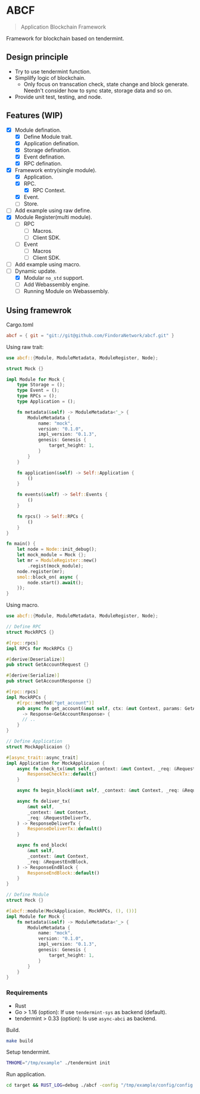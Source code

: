 # ABCF

> Application Blockchain Framework

Framework for blockchain based on tendermint.

## Design principle

- Try to use tendermint function.
- Simplilfy logic of blockchain.
  - Only focus on transcation check, state change and block generate.
  Needn't consider how to sync state, storage data and so on.
- Provide unit test, testing, and node.

## Features (WIP)

- [X] Module defination.
  - [X] Define Module trait.
  - [X] Application defination.
  - [X] Storage defination.
  - [X] Event defination.
  - [X] RPC defination.
- [X] Framework entry(single module).
  - [X] Application.
  - [X] RPC.
    - [X] RPC Context.
  - [X] Event.
  - [ ] Store.
- [ ] Add example using raw define.
- [X] Module Register(multi module).
  - [ ] RPC
    - [ ] Macros.
    - [ ] Client SDK.
  - [ ] Event
    - [ ] Macros
    - [ ] Client SDK.
- [ ] Add example using macro.
- [ ] Dynamic update.
  - [X] Modular `no_std` support.
  - [ ] Add Webassembly engine.
  - [ ] Running Module on Webassembly.

## Using framewrok

Cargo.toml

``` toml
abcf = { git = "git://git@github.com/FindoraNetwork/abcf.git" }
```

Using raw trait:

``` rust
use abcf::{Module, ModuleMetadata, ModuleRegister, Node};

struct Mock {}

impl Module for Mock {
    type Storage = ();
    type Event = ();
    type RPCs = ();
    type Application = ();

    fn metadata(&self) -> ModuleMetadata<'_> {
        ModuleMetadata {
            name: "mock",
            version: "0.1.0",
            impl_version: "0.1.3",
            genesis: Genesis {
                target_height: 1,
            }
        }
    }

    fn application(&self) -> Self::Application {
        ()
    }

    fn events(&self) -> Self::Events {
        ()
    }

    fn rpcs() -> Self::RPCs {
        ()
    }
}

fn main() {
    let node = Node::init_debug();
    let mock_module = Mock {};
    let mr = ModuleRegister::new()
        .regist(mock_module);
    node.register(mr);
    smol::block_on( async {
        node.start().await();
    });
}

```

Using macro.

``` rust
use abcf::{Module, ModuleMetadata, ModuleRegister, Node};

// Define RPC
struct MockRPCS {}

#[rpc::rpcs]
impl RPCs for MockRPCs {}

#[derive(Deserialize)]
pub struct GetAccountRequest {}

#[derive(Serialize)]
pub struct GetAccountResponse {}

#[rpc::rpcs]
impl MockRPCs {
    #[rpc::method("get_account")]
    pub async fn get_account(&mut self, ctx: &mut Context, params: GetAccountRequest) 
      -> Response<GetAccountResponse> {
      // ..
    }
}

// Define Application
struct MockApplicaion {}

#[async_trait::async_trait]
impl Application for MockApplicaion {
    async fn check_tx(&mut self, _context: &mut Context, _req: &RequestCheckTx) -> ResponseCheckTx {
        ResponseCheckTx::default()
    }

    async fn begin_block(&mut self, _context: &mut Context, _req: &RequestBeginBlock) {}

    async fn deliver_tx(
        &mut self,
        _context: &mut Context,
        _req: &RequestDeliverTx,
    ) -> ResponseDeliverTx {
        ResponseDeliverTx::default()
    }

    async fn end_block(
        &mut self,
        _context: &mut Context,
        _req: &RequestEndBlock,
    ) -> ResponseEndBlock {
        ResponseEndBlock::default()
    }
}

// Define Module
struct Mock {}

#[abcf::module(MockApplicaion, MockRPCs, (), ())]
impl Module for Mock {
    fn metadata(&self) -> ModuleMetadata<'_> {
        ModuleMetadata {
            name: "mock",
            version: "0.1.0",
            impl_version: "0.1.3",
            genesis: Genesis {
                target_height: 1,
            }
        }
    }
}

```

### Requirements

- Rust
- Go > 1.16 (option): If use `tendermint-sys` as backend (default).
- tendermint > 0.33 (option): Is use `async-abci` as backend.

Build.

``` bash
make build
```

Setup tendermint.

``` bash
TMHOME="/tmp/example" ./tendermint init
```

Run application.

``` bash
cd target && RUST_LOG=debug ./abcf -config "/tmp/example/config/config.toml"
```

